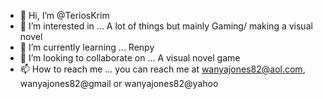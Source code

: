 - 👋 Hi, I’m @TeriosKrim
- 👀 I’m interested in ... A lot of things but mainly Gaming/ making a visual novel
- 🌱 I’m currently learning ... Renpy
- 💞️ I’m looking to collaborate on ... A visual novel game
- 📫 How to reach me ... you can reach me at wanyajones82@aol.com, wanyajones82@gmail or wanyajones82@yahoo

<!---
TeriosKrim/TeriosKrim is a ✨ special ✨ repository because its `README.md` (this file) appears on your GitHub profile.
You can click the Preview link to take a look at your changes.
--->
